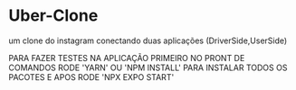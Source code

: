# Uber-Clone
 um clone do instagram conectando duas aplicações (DriverSide,UserSide)

 PARA FAZER TESTES NA APLICAÇÃO PRIMEIRO NO PRONT DE COMANDOS RODE 'YARN' OU 'NPM INSTALL' PARA INSTALAR TODOS OS PACOTES E APOS RODE 'NPX EXPO START'

